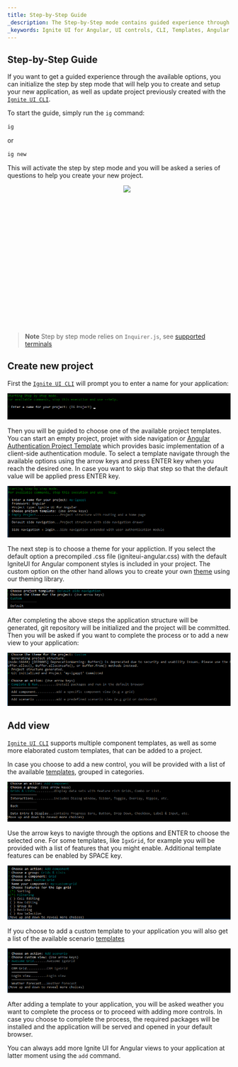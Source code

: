 ```yaml
---
title: Step-by-Step Guide
_description: The Step-by-Step mode contains guided experience through the Ignite UI CLI options.
_keywords: Ignite UI for Angular, UI controls, CLI, Templates, Angular widgets, web widgets, UI widgets, Angular, Native Angular Components Suite, Native Angular Controls, Native Angular Components Library
---
```


## Step-by-Step Guide
If you want to get a guided experience through the available options, you can initialize the step by step mode that will help you to create and setup your new application, as well as update project previously created with the [`Ignite UI CLI`](https://github.com/IgniteUI/igniteui-cli).

To start the guide, simply run the `ig` command:

```bash
ig
```
or
```bash
ig new
```

This will activate the step by step mode and you will be asked a series of questions to help you create your new project.

<div style="display:inline-block;">
    <a style="background: url(../../../images/general/buildCLIapp.gif); display:flex; justify-content:center; min-width:540px; min-height:315px;"
       href="https://youtu.be/QK_NsdtdA70" target="_blank">
        <img src="../../../images/general/play.svg" style="vertical-align: middle;" />
    </a>
</div>

> **Note** Step by step mode relies on `Inquirer.js`, see [supported terminals](https://github.com/SBoudrias/Inquirer.js#support-os-terminals)



## Create new project

First the [`Ignite UI CLI`](https://github.com/IgniteUI/igniteui-cli) will prompt you to enter a name for your application:

![](../../../images/general/ig-step-by-step-new-project-name.png)

Then you will be guided to choose one of the available project templates. You can start an empty project, projet with side navigation or [Angular Authentication Project Template](auth-template.md) which provides basic implementation of a client-side authentication module. To select a template navigate through the available options using the arrow keys and press ENTER key when you reach the desired one. In case you want to skip that step so that the default value will be applied press ENTER key.

![](../../../images/general/ig-step-by-step-new-project-template.png)

The next step is to choose a theme for your appliction. If you select the default option a precompiled .css file (igniteui-angular.css) with the default IgniteUI for Angular component styles is included in your project. The custom option on the other hand allows you to create your own [theme](../../themes.md) using our theming library.

![](../../../images/general/ig-step-by-step-new-project-theme.png)

After completing the above steps the application structure will be generated, git repository will be initialized and the project will be committed. Then you will be asked if you want to complete the process or to add a new view to your application:

![](../../../images/general/ig-step-by-step-new-project-action.png)

## Add view

[`Ignite UI CLI`](https://github.com/IgniteUI/igniteui-cli) supports multiple component templates, as well as some more elaborated custom templates, that can be added to a project.

In case you choose to add a new control, you will be provided with a list of the available [templates](templates.md), grouped in categories.

![](../../../images/general/ig-step-by-step-template-group.png)

Use the arrow keys to navigte through the options and ENTER to choose the selected one. For some templates, like `IgxGrid`, for example you will be provided with a list of features that you might enable. Additional template features can be enabled by SPACE key.

![](../../../images/general/ig-step-by-step-component-features.png)

If you choose to add a custom template to your application you will also get a list of the available scenario [templates](templates.md)

![](../../../images/general/ig-step-by-step-scenario-templates.png)

After adding a template to your application, you will be asked weather you want to complete the process or to proceed with adding more controls. In case you choose to complete the process, the required packages will be installed and the application will be served and opened in your default browser.

You can always add more Ignite UI for Angular views to your application at latter moment using the `add` command.